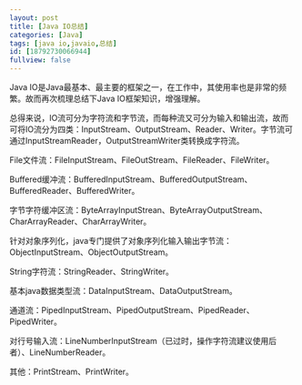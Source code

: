 ```yaml
---
layout: post
title: [Java IO总结]
categories: [Java]
tags: [java io,javaio,总结]
id: [18792730066944]
fullview: false
---
```


Java IO是Java最基本、最主要的框架之一，在工作中，其使用率也是非常的频繁。故而再次梳理总结下Java IO框架知识，增强理解。

总得来说，IO流可分为字符流和字节流，而每种流又可分为输入和输出流，故而可将IO流分为四类：InputStream、OutputStream、Reader、Writer。字节流可通过InputStreamReader，OutputStreamWriter类转换成字符流。

File文件流：FileInputStream、FileOutStream、FileReader、FileWriter。

Buffered缓冲流：BufferedInputStream、BufferedOutputStream、BufferedReader、BufferedWriter。

字节字符缓冲区流：ByteArrayInputStrean、ByteArrayOutputStream、CharArrayReader、CharArrayWriter。

针对对象序列化，java专门提供了对象序列化输入输出字节流：ObjectInputStream、ObjectOutputStream。

String字符流：StringReader、StringWriter。

基本java数据类型流：DataInputStream、DataOutputStream。

通道流：PipedInputStream、PipedOutputStream、PipedReader、PipedWriter。


对行号输入流：LineNumberInputStream（已过时，操作字符流建议使用后者）、LineNumberReader。

其他：PrintStream、PrintWriter。


